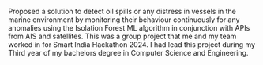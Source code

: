 Proposed a solution to detect oil spills or any distress in vessels in the marine environment by monitoring their behaviour continuously for any anomalies using the Isolation Forest ML algorithm in conjunction with APIs from AIS and satellites. This was a group project that me and my team worked in for Smart India Hackathon 2024. I had lead this project during my Third year of my bachelors degree in Computer Science and Engineering.
